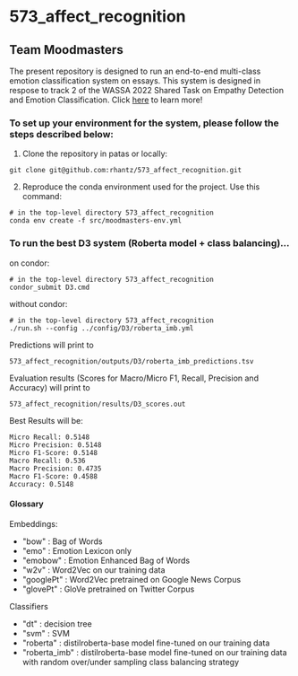 # 573_affect_recognition

## Team Moodmasters

The present repository is designed to run an end-to-end multi-class emotion classification system on essays. This system is designed in respose to track 2 of the WASSA 2022 Shared Task on Empathy Detection and Emotion Classification. Click [here](https://codalab.lisn.upsaclay.fr/competitions/834) to learn more!

### To set up your environment for the system, please follow the steps described below:

1. Clone the repository in patas or locally:

```
git clone git@github.com:rhantz/573_affect_recognition.git
```

2. Reproduce the conda environment used for the project. Use this command:

```
# in the top-level directory 573_affect_recognition
conda env create -f src/moodmasters-env.yml
```

### To run the best D3 system (Roberta model + class balancing)...

on condor:

```
# in the top-level directory 573_affect_recognition
condor_submit D3.cmd
```

without condor:

```
# in the top-level directory 573_affect_recognition
./run.sh --config ../config/D3/roberta_imb.yml
```

Predictions will print to 

```
573_affect_recognition/outputs/D3/roberta_imb_predictions.tsv
```

Evaluation results (Scores for Macro/Micro F1, Recall, Precision and Accuracy) will print to 

```
573_affect_recognition/results/D3_scores.out
```

Best Results will be:

```
Micro Recall: 0.5148
Micro Precision: 0.5148
Micro F1-Score: 0.5148
Macro Recall: 0.536
Macro Precision: 0.4735
Macro F1-Score: 0.4588
Accuracy: 0.5148
```


#### Glossary

Embeddings:

 - "bow" : Bag of Words 
 - "emo" : Emotion Lexicon only  
 - "emobow" : Emotion Enhanced Bag of Words 
 - "w2v" : Word2Vec on our training data
 - "googlePt" : Word2Vec pretrained on Google News Corpus 
 - "glovePt" : GloVe pretrained on Twitter Corpus
 
Classifiers

- "dt" : decision tree
- "svm" : SVM
- "roberta" : distilroberta-base model fine-tuned on our training data
- "roberta_imb" : distilroberta-base model fine-tuned on our training data with random over/under sampling class balancing strategy

